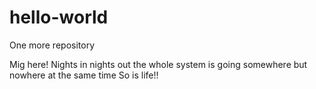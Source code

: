 # hello-world

One more repository

Mig here! Nights in nights out the whole system
is going somewhere but nowhere at the same time
So is life!!
